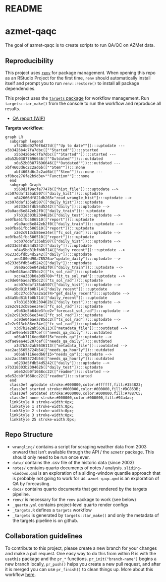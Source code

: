README
================

<!-- README.md is generated from README.qmd. Please edit that file -->

# azmet-qaqc

<!-- badges: start -->
<!-- badges: end -->

The goal of azmet-qaqc is to create scripts to run QA/QC on AZMet data.

## Reproducibility

This project uses
[`renv`](https://rstudio.github.io/renv/articles/renv.html) for package
management. When opening this repo as an RStudio Project for the first
time, `renv` should automatically install itself and prompt you to run
`renv::restore()` to install all package dependencies.

This project uses the [`targets`
package](https://docs.ropensci.org/targets/) for workflow management.
Run `targets::tar_make()` from the console to run the workflow and
reproduce all results.

- [QA report
  (WIP)](https://cct-datascience.github.io/azmet-qaqc/docs/report.html)

**Targets workflow:**

``` mermaid
graph LR
  subgraph legend
    x7420bd9270f8d27d([""Up to date""]):::uptodate --- x5b3426b4c7fa7dbc([""Started""]):::started
    x5b3426b4c7fa7dbc([""Started""]):::started --- x0a52b03877696646([""Outdated""]):::outdated
    x0a52b03877696646([""Outdated""]):::outdated --- xbf4603d6c2c2ad6b([""Stem""]):::none
    xbf4603d6c2c2ad6b([""Stem""]):::none --- xf0bce276fe2b9d3e>""Function""]:::none
  end
  subgraph Graph
    x560d2f9acfe7747b(["hist_file"]):::uptodate --> xcb07ddaf135ab507(["daily_hist"]):::uptodate
    x842666df821db265>"read_wrangle_hist"]:::uptodate --> xcb07ddaf135ab507(["daily_hist"]):::uptodate
    x6233d5fdb54d5242(["daily"]):::uptodate --> x9a0acd6e842eb2f0(["daily_train"]):::uptodate
    x7b318303b239462b(["daily_test"]):::uptodate --> xe0fba61fbc506510(["report"]):::uptodate
    x9a0acd6e842eb2f0(["daily_train"]):::uptodate --> xe0fba61fbc506510(["report"]):::uptodate
    x2e2c913cb86ee34e(["fc_sol_rad"]):::uptodate --> xe0fba61fbc506510(["report"]):::uptodate
    xcb07ddaf135ab507(["daily_hist"]):::uptodate --> x6233d5fdb54d5242(["daily"]):::uptodate
    x84a5bd81bfb0b714(["daily_recent"]):::uptodate --> x6233d5fdb54d5242(["daily"]):::uptodate
    xed180ed90a78526a>"update_daily"]:::uptodate --> x6233d5fdb54d5242(["daily"]):::uptodate
    x9a0acd6e842eb2f0(["daily_train"]):::uptodate --> xc9de046aea785dc2(["ts_sol_rad"]):::uptodate
    xcc4a333b0a3d9708>"fit_ts_sol_rad"]:::uptodate --> xc9de046aea785dc2(["ts_sol_rad"]):::uptodate
    xcb07ddaf135ab507(["daily_hist"]):::uptodate --> x84a5bd81bfb0b714(["daily_recent"]):::uptodate
    xbc27cd57aa2a1d74>"get_daily_recent"]:::uptodate --> x84a5bd81bfb0b714(["daily_recent"]):::uptodate
    x7b318303b239462b(["daily_test"]):::uptodate --> x2e2c913cb86ee34e(["fc_sol_rad"]):::uptodate
    x9b63e5b64de3fce2>"forecast_sol_rad"]:::uptodate --> x2e2c913cb86ee34e(["fc_sol_rad"]):::uptodate
    xc9de046aea785dc2(["ts_sol_rad"]):::uptodate --> x2e2c913cb86ee34e(["fc_sol_rad"]):::uptodate
    x3d7b2a2ab5636113(["metadata_file"]):::outdated --> xdfae9ea4e5207cef(["needs_qa_daily"]):::outdated
    x06ab7116eed66f15>"needs_qa"]:::uptodate --> xdfae9ea4e5207cef(["needs_qa_daily"]):::outdated
    x3d7b2a2ab5636113(["metadata_file"]):::outdated --> xac2ac35653724b54(["needs_qa_hourly"]):::outdated
    x06ab7116eed66f15>"needs_qa"]:::uptodate --> xac2ac35653724b54(["needs_qa_hourly"]):::outdated
    x6233d5fdb54d5242(["daily"]):::uptodate --> x7b318303b239462b(["daily_test"]):::uptodate
    x6e52cb0f1668cc22(["readme"]):::started --> x6e52cb0f1668cc22(["readme"]):::started
  end
  classDef uptodate stroke:#000000,color:#ffffff,fill:#354823;
  classDef started stroke:#000000,color:#000000,fill:#DC863B;
  classDef outdated stroke:#000000,color:#000000,fill:#78B7C5;
  classDef none stroke:#000000,color:#000000,fill:#94a4ac;
  linkStyle 0 stroke-width:0px;
  linkStyle 1 stroke-width:0px;
  linkStyle 2 stroke-width:0px;
  linkStyle 3 stroke-width:0px;
  linkStyle 25 stroke-width:0px;
```

## Repo Structure

- `wrangling/` contains a script for scraping weather data from 2003
  onward that isn’t available through the API / the `azmetr` package.
  This should only need to be run once ever.
- `data/` contains the .csv file of the historic data (since 2003)
- `notes/` contains quarto documents of notes / analysis.
  `sliding-windows.qmd` is an exploration of a sliding-window quantile
  approach that is probably not going to work for us. `azmet-qaqc.qmd`
  is an exploration of QA by forecasting.
- `docs/` contains quarto documents that get rendered by the targets
  pipeline.
- `renv/` is necessary for the `renv` package to work (see below)
- `_quarto.yml` contains project-level quarto render configs
- `_targets.R` defines a `targets` workflow
- `_targets` is generated by `targets::tar_make()` and only the metadata
  of the targets pipeline is on github.

## Collaboration guidelines

To contribute to this project, please create a new branch for your
changes and make a pull request. One easy way to do this from within R
is with the `usethis` package and the `pr_*` functions.
`pr_init("branch-name")` begins a new branch locally, `pr_push()` helps
you create a new pull request, and after it is merged you can use
`pr_finish()` to clean things up. More about this workflow
[here](https://usethis.r-lib.org/articles/pr-functions.html).
